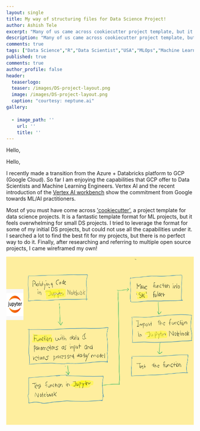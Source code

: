 ```yaml
---
layout: single
title: My way of structuring files for Data Science Project!
author: Ashish Tele
excerpt: "Many of us came across cookiecutter project template, but it is a kind of over kill for small to medium projects. I tried to create my own folder structure for DS projects."
description: "Many of us came across cookiecutter project template, but it is a kind of over kill for small to medium projects. I tried to create my own folder structure for DS projects."
comments: true
tags: ["Data Science","R","Data Scientist","USA","MLOps","Machine Learning","Cookiecutter"]
published: true
comments: true
author_profile: false
header:
  teaserlogo:
  teaser: /images/DS-project-layout.png
  image: /images/DS-project-layout.png
  caption: "courtesy: neptune.ai"
gallery:

  - image_path: ''
    url: ''
    title: ''
---
```


Hello,

Hello,

I recently made a transition from the Azure + Databricks platform to GCP (Google Cloud). So far I am enjoying the capabilities that GCP offer to Data Scientists and Machine Learning Engineers. Vertex AI and the recent introduction of the [Vertex AI workbench](https://cloud.google.com/vertex-ai/docs/workbench) show the commitment from Google towards ML/AI practitioners. 

Most of you must have come across ['cookiecutter'](https://github.com/cookiecutter/cookiecutter), a project template for data science projects. It is a fantastic template format for ML projects, but it feels overwhelming for small DS projects. I tried to leverage the format for some of my initial DS projects, but could not use all the capabilities under it. I searched a lot to find the best fit for my projects, but there is no perfect way to do it. Finally, after researching and referring to multiple open source projects, I came wireframed my own! 

<p align="center">
  <img width="650" height="450" src="/images/Folder_str.png">
</p>

